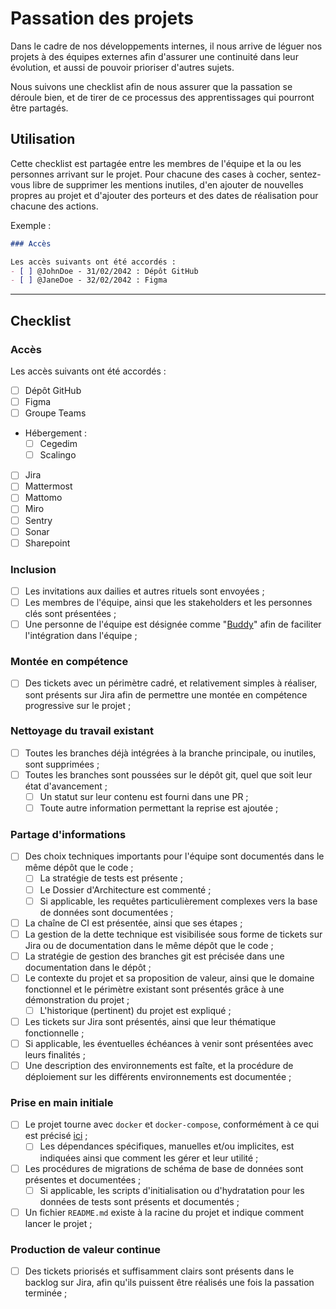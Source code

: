 # Passation des projets

Dans le cadre de nos développements internes, il nous arrive de léguer nos projets à des équipes externes afin d'assurer
une continuité dans leur évolution, et aussi de pouvoir prioriser d'autres sujets.

Nous suivons une checklist afin de nous assurer que la passation se déroule bien, et de tirer de ce processus des
apprentissages qui pourront être partagés.

## Utilisation

Cette checklist est partagée entre les membres de l'équipe et la ou les personnes arrivant sur le projet.
Pour chacune des cases à cocher, sentez-vous libre de supprimer les mentions inutiles, d'en ajouter de nouvelles propres
au projet et d'ajouter des porteurs et des dates de réalisation pour chacune des actions.

Exemple :
```markdown
### Accès

Les accès suivants ont été accordés :
- [ ] @JohnDoe - 31/02/2042 : Dépôt GitHub
- [ ] @JaneDoe - 32/02/2042 : Figma
```

---

## Checklist

### Accès

Les accès suivants ont été accordés :
- [ ] Dépôt GitHub
- [ ] Figma
- [ ] Groupe Teams
- Hébergement :
  - [ ] Cegedim
  - [ ] Scalingo
- [ ] Jira
- [ ] Mattermost
- [ ] Mattomo
- [ ] Miro
- [ ] Sentry
- [ ] Sonar
- [ ] Sharepoint

### Inclusion

- [ ] Les invitations aux dailies et autres rituels sont envoyées ;
- [ ] Les membres de l'équipe, ainsi que les stakeholders et les personnes clés sont présentées ;
- [ ] Une personne de l'équipe est désignée comme "[Buddy](https://factorial.fr/blog/buddy-parrainage/)" afin de
      faciliter l'intégration dans l'équipe ;

### Montée en compétence

- [ ] Des tickets avec un périmètre cadré, et relativement simples à réaliser, sont présents sur Jira afin de permettre
  une montée en compétence progressive sur le projet ;

### Nettoyage du travail existant

- [ ] Toutes les branches déjà intégrées à la branche principale, ou inutiles, sont supprimées ;
- [ ] Toutes les branches sont poussées sur le dépôt git, quel que soit leur état d'avancement ;
  - [ ] Un statut sur leur contenu est fourni dans une PR ;
  - [ ] Toute autre information permettant la reprise est ajoutée ;

### Partage d'informations

- [ ] Des choix techniques importants pour l'équipe sont documentés dans le même dépôt que le code ;
  - [ ] La stratégie de tests est présente ;
  - [ ] Le Dossier d'Architecture est commenté ;
  - [ ] Si applicable, les requêtes particulièrement complexes vers la base de données sont documentées ;
- [ ] La chaîne de CI est présentée, ainsi que ses étapes ;
- [ ] La gestion de la dette technique est visibilisée sous forme de tickets sur Jira ou de documentation dans le même
  dépôt que le code ;
- [ ] La stratégie de gestion des branches git est précisée dans une documentation dans le dépôt ;
- [ ] Le contexte du projet et sa proposition de valeur, ainsi que le domaine fonctionnel et le
      périmètre existant sont présentés grâce à une démonstration du projet ;
  - [ ] L'historique (pertinent) du projet est expliqué ;
- [ ] Les tickets sur Jira sont présentés, ainsi que leur thématique fonctionnelle ;
- [ ] Si applicable, les éventuelles échéances à venir sont présentées avec leurs finalités ;
- [ ] Une description des environnements est faîte, et la procédure de déploiement sur les différents environnements est
      documentée ;

### Prise en main initiale

- [ ] Le projet tourne avec `docker` et `docker-compose`, conformément à ce qui est précisé [ici](cloud-native.md) ;
  - [ ] Les dépendances spécifiques, manuelles et/ou implicites, est indiquées ainsi que comment les gérer et leur
        utilité ;
- [ ] Les procédures de migrations de schéma de base de données sont présentes et documentées ;
  - [ ] Si applicable, les scripts d'initialisation ou d'hydratation pour les données de tests sont présents et
        documentés ;
- [ ] Un fichier `README.md` existe à la racine du projet et indique comment lancer le projet ;

### Production de valeur continue

- [ ] Des tickets priorisés et suffisamment clairs sont présents dans le backlog sur Jira, afin qu'ils puissent être 
      réalisés une fois la passation terminée ;
